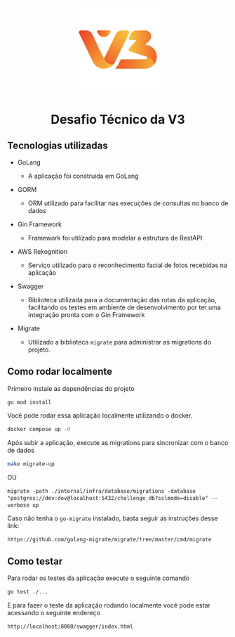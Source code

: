 <p align="center">
    <img src="./.github/logo.png" width="200px">
</p>

<h1 align="center" style="font-weight: bold;">Desafio Técnico da V3</h1>

## Tecnologias utilizadas

- GoLang

  - A aplicação foi construida em GoLang

- GORM

  - ORM utilizado para facilitar nas execuções de consultas no banco de dados

- Gin Framework

  - Framework foi utilizado para modelar a estrutura de RestAPI

- AWS Rekognition

  - Serviço utilizado para o reconhecimento facial de fotos recebidas na aplicação

- Swagger

  - Biblioteca utilizada para a documentação das rotas da aplicação, facilitando os testes em ambiente de desenvolvimento por ter uma integração pronta com o Gin Framework

- Migrate

  - Utilizado a biblioteca `migrate` para administrar as migrations do projeto.

##

## Como rodar localmente

Primeiro instale as dependências do projeto

```shell
go mod install
```

Você pode rodar essa aplicação localmente utilizando o docker.

```sh
docker compose up -d
```

Após subir a aplicação, execute as migrations para sincronizar com o banco de dados

```sh
make migrate-up
```

OU

```shell
migrate -path ./internal/infra/database/migrations -database "postgres://dev:dev@localhost:5432/challenge_db?sslmode=disable" --verbose up
```

Caso não tenha o `go-migrate` instalado, basta seguir as instruções desse link:

```sh
https://github.com/golang-migrate/migrate/tree/master/cmd/migrate
```

## Como testar

Para rodar os testes da aplicação execute o seguinte comando

```sh
go test ./...
```

E para fazer o teste da aplicação rodando localmente você pode estar acessando o seguinte endereço

```shell
http://localhost:8080/swagger/index.html
```
